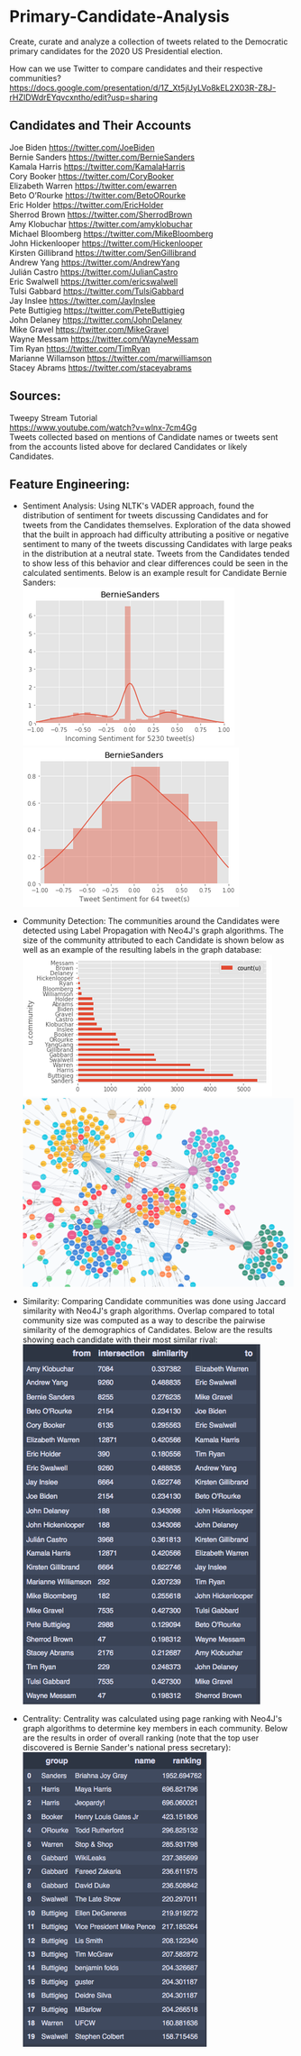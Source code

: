 # Primary-Candidate-Analysis
Create, curate and analyze a collection of tweets related to the Democratic primary candidates for the 2020 US Presidential election.

How can we use Twitter to compare candidates and their respective communities?
https://docs.google.com/presentation/d/1Z_Xt5jUyLVo8kEL2X03R-Z8J-rHZIDWdrEYqvcxntho/edit?usp=sharing

## Candidates and Their Accounts
Joe Biden https://twitter.com/JoeBiden  
Bernie Sanders https://twitter.com/BernieSanders  
Kamala Harris https://twitter.com/KamalaHarris  
Cory Booker https://twitter.com/CoryBooker  
Elizabeth Warren https://twitter.com/ewarren  
Beto O’Rourke https://twitter.com/BetoORourke  
Eric Holder https://twitter.com/EricHolder  
Sherrod Brown https://twitter.com/SherrodBrown  
Amy Klobuchar https://twitter.com/amyklobuchar  
Michael Bloomberg https://twitter.com/MikeBloomberg  
John Hickenlooper https://twitter.com/Hickenlooper  
Kirsten Gillibrand https://twitter.com/SenGillibrand  
Andrew Yang https://twitter.com/AndrewYang  
Julián Castro https://twitter.com/JulianCastro  
Eric Swalwell https://twitter.com/ericswalwell  
Tulsi Gabbard https://twitter.com/TulsiGabbard  
Jay Inslee https://twitter.com/JayInslee  
Pete Buttigieg https://twitter.com/PeteButtigieg  
John Delaney https://twitter.com/JohnDelaney  
Mike Gravel https://twitter.com/MikeGravel  
Wayne Messam https://twitter.com/WayneMessam  
Tim Ryan https://twitter.com/TimRyan  
Marianne Willamson https://twitter.com/marwilliamson  
Stacey Abrams https://twitter.com/staceyabrams  

## Sources:
Tweepy Stream Tutorial  
https://www.youtube.com/watch?v=wlnx-7cm4Gg  
Tweets collected based on mentions of Candidate names or tweets sent from the accounts listed above for declared Candidates or likely Candidates.

## Feature Engineering:
* Sentiment Analysis: Using NLTK's VADER approach, found the distribution of sentiment for tweets discussing Candidates and for tweets from the Candidates themselves. Exploration of the data showed that the built in approach had difficulty attributing a positive or negative sentiment to many of the tweets discussing Candidates with large peaks in the distribution at a neutral state. Tweets from the Candidates tended to show less of this behavior and clear differences could be seen in the calculated sentiments. Below is an example result for Candidate Bernie Sanders:  
![Distribution of sentiment for tweets about Bernie](Images/Sentiment/BernieIn.png)
![Distribution of sentiment for tweets from Bernie](Images/Sentiment/BernieOut.png)

* Community Detection: The communities around the Candidates were detected using Label Propagation with Neo4J's graph algorithms. The size of the community attributed to each Candidate is shown below as well as an example of the resulting labels in the graph database:  
![Bar chart of community size for each Candidate](Images/Results/CommunitySize.png)
![Screenshot of visualization of labels for users in the graph database](Images/GraphDB/CommunityDetection.png)

* Similarity: Comparing Candidate communities was done using Jaccard similarity with Neo4J's graph algorithms. Overlap compared to total community size was computed as a way to describe the pairwise similarity of the demographics of Candidates. Below are the results showing each candidate with their most similar rival:  
![Table of Jaccard Similarities](Images/Results/JaccardSimilarity.png)

* Centrality: Centrality was calculated using page ranking with Neo4J's graph algorithms to determine key members in each community. Below are the results in order of overall ranking (note that the top user discovered is Bernie Sander's national press secretary):  
![Table of page rankings for non-Candidate users and the community they were found to be part of](Images/Results/CommunityPageRanking.png)
